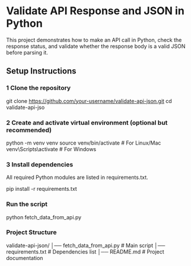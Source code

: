 # Validate API Response and JSON in Python

This project demonstrates how to make an API call in Python, check the response status, and validate whether the response body is a valid JSON before parsing it.

## Setup Instructions
### 1 Clone the repository
git clone https://github.com/your-username/validate-api-json.git
cd validate-api-jso

### 2 Create and activate virtual environment (optional but recommended)
python -m venv venv
source venv/bin/activate   # For Linux/Mac
venv\Scripts\activate      # For Windows

### 3 Install dependencies
All required Python modules are listed in requirements.txt.

pip install -r requirements.txt

### Run the script
python fetch_data_from_api.py

### Project Structure
validate-api-json/
│── fetch_data_from_api.py   # Main script
│── requirements.txt         # Dependencies list
│── README.md                # Project documentation

